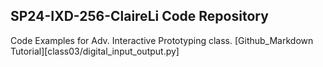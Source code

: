 ## SP24-IXD-256-ClaireLi Code Repository

Code Examples for Adv. Interactive Prototyping class.
[Github_Markdown Tutorial][class03/digital_input_output.py]
